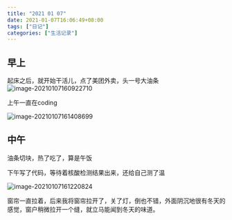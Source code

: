 ```yaml
---
title: "2021 01 07"
date: 2021-01-07T16:06:49+08:00
tags: ["日记"]
categories: ["生活记录"]
---
```


## 早上

起床之后，就开始干活儿，点了美团外卖，头一号大油条![image-20210107160922710](https://i.loli.net/2021/01/07/yHkBPt48dhVxFnw.png)

上午一直在coding

![image-20210107161408699](https://i.loli.net/2021/01/07/WoKsa6NRYVPJXFn.png)

## 中午

油条切块，热了吃了，算是午饭

下午写了代码，等待着核酸检测结果出来，还给自己测了温

![image-20210107161220824](https://i.loli.net/2021/01/07/ZDLIlkaOUHSAYip.png)

窗帘一直拉着，后来我将窗帘拉开了，关了灯，倒也不错，外面阴沉地很有冬天的感觉，窗户稍微拉开一个缝，就立马能闻到冬天的味道。